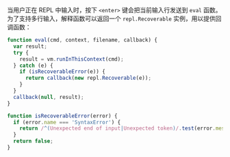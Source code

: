 
当用户正在 REPL 中输入时，按下 `<enter>` 键会把当前输入行发送到 `eval` 函数。
为了支持多行输入，解释函数可以返回一个 `repl.Recoverable` 实例，用以提供回调函数：

```js
function eval(cmd, context, filename, callback) {
  var result;
  try {
    result = vm.runInThisContext(cmd);
  } catch (e) {
    if (isRecoverableError(e)) {
      return callback(new repl.Recoverable(e));
    }
  }
  callback(null, result);
}

function isRecoverableError(error) {
  if (error.name === 'SyntaxError') {
    return /^(Unexpected end of input|Unexpected token)/.test(error.message);
  }
  return false;
}
```

